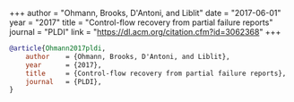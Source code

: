 +++
author = "Ohmann, Brooks, D'Antoni, and Liblit"
date = "2017-06-01"
year = "2017"
title = "Control-flow recovery from partial failure reports"
journal = "PLDI"
link = "https://dl.acm.org/citation.cfm?id=3062368"
+++
```bibtex
@article{Ohmann2017pldi,
    author    = {Ohmann, Brooks, D'Antoni, and Liblit},
    year      = {2017},
    title     = {Control-flow recovery from partial failure reports},
    journal   = {PLDI},
}
```